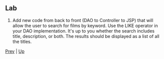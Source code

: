 ## Lab

1. Add new code from back to front (DAO to Controller to JSP) that will allow the user to search for films by keyword.  Use the LIKE operator in your DAO implementation.  It's up to you whether the search includes title, description, or both.  The results should be displayed as a list of all the titles.

[Prev](README.md) | [Up](../README.md)
